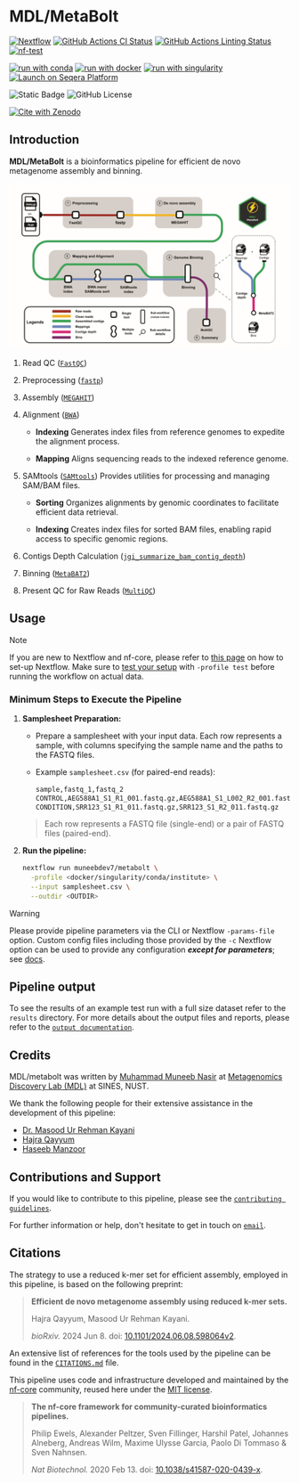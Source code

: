 # MDL/MetaBolt

[![Nextflow](https://img.shields.io/badge/nextflow%20DSL2-%E2%89%A524.04.2-23aa62.svg)](https://www.nextflow.io/)
[![GitHub Actions CI Status](https://github.com/muneebdev7/metabolt/actions/workflows/ci.yml/badge.svg)](https://github.com/muneebdev7/metabolt/actions/workflows/ci.yml)
[![GitHub Actions Linting Status](https://github.com/muneebdev7/metabolt/actions/workflows/linting.yml/badge.svg)](https://github.com/muneebdev7/metabolt/actions/workflows/linting.yml)
[![nf-test](https://img.shields.io/badge/unit_tests-nf--test-337ab7.svg)](https://www.nf-test.com)

[![run with conda](http://img.shields.io/badge/run%20with-conda-3EB049?labelColor=000000&logo=anaconda)](https://docs.conda.io/en/latest/)
[![run with docker](https://img.shields.io/badge/run%20with-docker-0db7ed?labelColor=000000&logo=docker)](https://www.docker.com/)
[![run with singularity](https://img.shields.io/badge/run%20with-singularity-1d355c.svg?labelColor=000000)](https://sylabs.io/docs/)
[![Launch on Seqera Platform](https://img.shields.io/badge/Launch%20%F0%9F%9A%80-Seqera%20Platform-%234256e7)](https://cloud.seqera.io/launch?pipeline=https://github.com/muneebdev7/metabolt)

![Static Badge](https://img.shields.io/badge/Platform-Linux-black?logo=linux&logoColor=black&labelColor=grey&color=orange)
![GitHub License](https://img.shields.io/github/license/muneebdev7/metabolt?color=teal)

[![Cite with Zenodo](https://zenodo.org/badge/DOI/10.5281/zenodo.15243430.svg)](https://doi.org/10.5281/zenodo.15243430)

## Introduction

**MDL/MetaBolt** is a bioinformatics pipeline for efficient de novo metagenome assembly and binning.

![MDL/MetaBolt](docs/images/metabolt_workflow_light.png)

1. Read QC ([`FastQC`](https://www.bioinformatics.babraham.ac.uk/projects/fastqc/))

2. Preprocessing ([`fastp`](https://github.com/OpenGene/fastp))

3. Assembly ([`MEGAHIT`](https://github.com/voutcn/megahit))

4. Alignment ([`BWA`](https://github.com/lh3/bwa))

   - **Indexing**
     Generates index files from reference genomes to expedite the alignment process.

   - **Mapping**
     Aligns sequencing reads to the indexed reference genome.

5. SAMtools ([`SAMtools`](https://github.com/samtools/samtools))
   Provides utilities for processing and managing SAM/BAM files.

   - **Sorting**
     Organizes alignments by genomic coordinates to facilitate efficient data retrieval.

   - **Indexing**
     Creates index files for sorted BAM files, enabling rapid access to specific genomic regions.

6. Contigs Depth Calculation ([`jgi_summarize_bam_contig_depth`](https://bitbucket.org/berkeleylab/metabat/src/master/))

7. Binning ([`MetaBAT2`](https://bitbucket.org/berkeleylab/metabat/src/master/))

8. Present QC for Raw Reads ([`MultiQC`](https://multiqc.info/))

## Usage

> [!NOTE]
> If you are new to Nextflow and nf-core, please refer to [this page](https://nf-co.re/docs/usage/installation) on how to set-up Nextflow. Make sure to [test your setup](https://nf-co.re/docs/usage/introduction#how-to-run-a-pipeline) with `-profile test` before running the workflow on actual data.

### Minimum Steps to Execute the Pipeline

1. **Samplesheet Preparation:**

   - Prepare a samplesheet with your input data. Each row represents a sample, with columns specifying the sample name and the paths to the FASTQ files.

   - Example `samplesheet.csv` (for paired-end reads):

     ```csv
     sample,fastq_1,fastq_2
     CONTROL,AEG588A1_S1_R1_001.fastq.gz,AEG588A1_S1_L002_R2_001.fastq.gz
     CONDITION,SRR123_S1_R1_011.fastq.gz,SRR123_S1_R2_011.fastq.gz
     ```

   > Each row represents a FASTQ file (single-end) or a pair of FASTQ files (paired-end).

2. **Run the pipeline:**

   ```bash
   nextflow run muneebdev7/metabolt \
     -profile <docker/singularity/conda/institute> \
     --input samplesheet.csv \
     --outdir <OUTDIR>
   ```

> [!WARNING]
> Please provide pipeline parameters via the CLI or Nextflow `-params-file` option. Custom config files including those provided by the `-c` Nextflow option can be used to provide any configuration _**except for parameters**_; see [docs](https://nf-co.re/docs/usage/getting_started/configuration#custom-configuration-files).

## Pipeline output

To see the results of an example test run with a full size dataset refer to the `results` directory.
For more details about the output files and reports, please refer to the
[`output documentation`](docs/output.md).

## Credits

MDL/metabolt was written by [Muhammad Muneeb Nasir](https://github.com/muneebdev7/metabolt) at [Metagenomics Discovery Lab (MDL)](https://sines.nust.edu.pk/) at SINES, NUST.

We thank the following people for their extensive assistance in the development of this pipeline:

- [Dr. Masood Ur Rehman Kayani](https://sines.nust.edu.pk/faculty/masood-ur-rehman-kayani/)
- [Hajra Qayyum](https://www.researchgate.net/profile/Hajra-Qayyum)
- [Haseeb Manzoor](https://www.linkedin.com/in/haseebmanzoor/)

## Contributions and Support

If you would like to contribute to this pipeline, please see the [`contributing guidelines`](.github/CONTRIBUTING.md).

For further information or help, don't hesitate to get in touch on [`email`](mailto:muneebgojra@gmail.com).

## Citations

<!-- If you use [muneebdev7/metabolt](https://www.github.com/muneebdev7/metabolt) for your analysis, please cite it using the following doi: [10.5281/zenodo.XXXXXX](https://doi.org/10.5281/zenodo.XXXXXX) -->

The strategy to use a reduced k-mer set for efficient assembly, employed in this pipeline, is based on the following preprint:

> **Efficient de novo metagenome assembly using reduced k-mer sets.**
>
> Hajra Qayyum, Masood Ur Rehman Kayani.
>
> _bioRxiv._ 2024 Jun 8. doi: [10.1101/2024.06.08.598064v2](https://www.biorxiv.org/content/10.1101/2024.06.08.598064v2).

An extensive list of references for the tools used by the pipeline can be found in the [`CITATIONS.md`](CITATIONS.md) file.

This pipeline uses code and infrastructure developed and maintained by the [nf-core](https://nf-co.re) community, reused here under the [MIT license](https://github.com/nf-core/tools/blob/main/LICENSE).

> **The nf-core framework for community-curated bioinformatics pipelines.**
>
> Philip Ewels, Alexander Peltzer, Sven Fillinger, Harshil Patel, Johannes Alneberg, Andreas Wilm, Maxime Ulysse Garcia, Paolo Di Tommaso & Sven Nahnsen.
>
> _Nat Biotechnol._ 2020 Feb 13. doi: [10.1038/s41587-020-0439-x](https://dx.doi.org/10.1038/s41587-020-0439-x).
